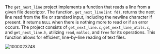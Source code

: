 The `get_next_line` project implements a function that reads a line from a given file descriptor. The function, `get_next_line(int fd)`, returns the next line read from the file or standard input, including the newline character if present. It returns `NULL` when there is nothing more to read or if an error occurs. The project consists of `get_next_line.c`, `get_next_line_utils.c`, and `get_next_line.h`, utilizing `read`, `malloc`, and `free` for its operations. This function allows for efficient, line-by-line reading of text files.

![1000023748](https://github.com/607mark/get_next_line/assets/40577872/417a0c9d-e963-4385-a149-a62ba98b78f5)
